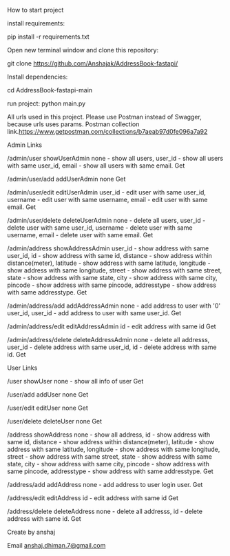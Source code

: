 How to start project

install requirements: 

pip install -r requirements.txt

Open new terminal window and clone this repository:

git clone https://github.com/Anshajak/AddressBook-fastapi/

Install dependencies:

cd AddressBook-fastapi-main

run project:
python main.py

All urls used in this project.
Please use Postman instead of Swagger, because urls uses params.
Postman collection link.https://www.getpostman.com/collections/b7aeab97d0fe096a7a92

Admin Links

/admin/user	showUserAdmin	none - show all users, user_id - show all users with same user_id, email - show all users with same email.	Get

/admin/user/add	addUserAdmin	none	Get

/admin/user/edit	editUserAdmin	user_id - edit user with same user_id, username - edit user with same username, email - edit user with same email.	Get

/admin/user/delete	deleteUserAdmin	none - delete all users, user_id - delete user with same user_id, username - delete user with same username, email - delete user with same email.	Get

/admin/address	showAddressAdmin	user_id - show address with same user_id, id - show address with same id, distance - show address within distance(meter), latitude - show address with same latitude, longitude - show address with same longitude, street - show address with same street, state - show address with same state, city - show address with same city, pincode - show address with same pincode, addresstype - show address with same addresstype.	Get

/admin/address/add	addAddressAdmin	none - add address to user with '0' user_id, user_id - add address to user with same user_id.	Get

/admin/address/edit	editAddressAdmin	id - edit address with same id	Get

/admin/address/delete	deleteAddressAdmin	none - delete all addresss, user_id - delete address with same user_id, id - delete address with same id. Get


User Links

/user	showUser	none - show all info of user	Get

/user/add	addUser	none	Get

/user/edit	editUser	none	Get

/user/delete	deleteUser	none	Get

/address	showAddress	none - show all address, id - show address with same id, distance - show address within distance(meter), latitude - show address with same latitude, longitude - show address with same longitude, street - show address with same street, state - show address with same state, city - show address with same city, pincode - show address with same pincode, addresstype - show address with same addresstype.	Get

/address/add	addAddress	none - add address to user login user. Get

/address/edit	editAddress	id - edit address with same id	Get

/address/delete	deleteAddress	none - delete all addresss, id - delete address with same id.	Get

Create by anshaj

Email anshaj.dhiman.7@gmail.com
